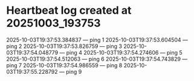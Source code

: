 # Heartbeat log created at 20251003_193753
2025-10-03T19:37:53.384837 — ping 1
2025-10-03T19:37:53.604504 — ping 2
2025-10-03T19:37:53.826759 — ping 3
2025-10-03T19:37:54.048779 — ping 4
2025-10-03T19:37:54.274606 — ping 5
2025-10-03T19:37:54.512063 — ping 6
2025-10-03T19:37:54.743829 — ping 7
2025-10-03T19:37:54.986559 — ping 8
2025-10-03T19:37:55.228792 — ping 9
